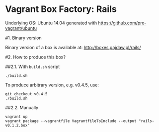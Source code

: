 Vagrant Box Factory: Rails
==========================

Underlying OS: Ubuntu 14.04 generated with https://github.com/pro-vagrant/ubuntu

#1. Binary version

Binary version of a box is available at:
http://boxes.gajdaw.pl/rails/

#2. How to produce this box?

##2.1. With `build.sh` script

    ./build.sh

To produce arbitrary version, e.g. v0.4.5, use:

    git checkout v0.4.5
    ./build.sh

##2.2. Manually

    vagrant up
    vagrant package --vagrantfile VagrantfileToInclude --output "rails-v0.1.2.box"

